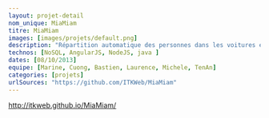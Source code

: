 ```yaml
---
layout: projet-detail
nom_unique: MiaMiam
titre: MiaMiam
images: [images/projets/default.png]
description: "Répartition automatique des personnes dans les voitures en direction du CIRAD"
technos: [NoSQL, AngularJS, NodeJS, java ]
dates: [08/10/2013]
equipe: [Marine, Cuong, Bastien, Laurence, Michele, TenAn]
categories: [projets]
urlSources: "https://github.com/ITKWeb/MiaMiam"
---
```


http://itkweb.github.io/MiaMiam/
